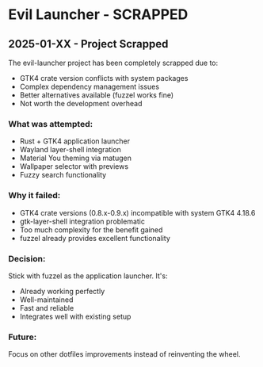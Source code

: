 # Evil Launcher - SCRAPPED

## 2025-01-XX - Project Scrapped

The evil-launcher project has been completely scrapped due to:

- GTK4 crate version conflicts with system packages
- Complex dependency management issues
- Better alternatives available (fuzzel works fine)
- Not worth the development overhead

### What was attempted:
- Rust + GTK4 application launcher
- Wayland layer-shell integration
- Material You theming via matugen
- Wallpaper selector with previews
- Fuzzy search functionality

### Why it failed:
- GTK4 crate versions (0.8.x-0.9.x) incompatible with system GTK4 4.18.6
- gtk-layer-shell integration problematic
- Too much complexity for the benefit gained
- fuzzel already provides excellent functionality

### Decision:
Stick with fuzzel as the application launcher. It's:
- Already working perfectly
- Well-maintained
- Fast and reliable
- Integrates well with existing setup

### Future:
Focus on other dotfiles improvements instead of reinventing the wheel. 